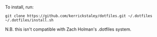 To install, run:
```
git clone https://github.com/kerrickstaley/dotfiles.git ~/.dotfiles
~/.dotfiles/install.sh
```

N.B. this isn't compatible with Zach Holman's .dotfiles system.
